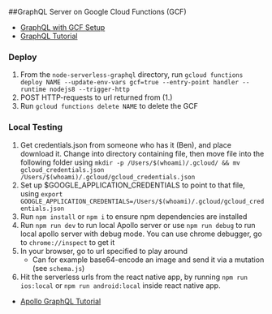 ##GraphQL Server on Google Cloud Functions (GCF)

- [GraphQL with GCF Setup](https://github.com/apollographql/apollo-server/tree/master/packages/apollo-server-cloud-functions)
- [GraphQL Tutorial](https://www.howtographql.com/graphql-js/1-getting-started/)

### Deploy

1. From the `node-serverless-graphql` directory, run
   `gcloud functions deploy NAME --update-env-vars gcf=true --entry-point handler --runtime nodejs8 --trigger-http`
2. POST HTTP-requests to url returned from (1.)
3. Run `gcloud functions delete NAME` to delete the GCF

### Local Testing

1. Get credentials.json from someone who has it (Ben), and place download it. Change into directory containing file, then move file into the following folder using `mkdir -p /Users/$(whoami)/.gcloud/ && mv gcloud_credentials.json /Users/$(whoami)/.gcloud/gcloud_credentials.json`
2. Set up \$GOOGLE_APPLICATION_CREDENTIALS to point to that file, using `export GOOGLE_APPLICATION_CREDENTIALS=/Users/$(whoami)/.gcloud/gcloud_credentials.json`
3. Run `npm install` or `npm i` to ensure npm dependencies are installed
4. Run `npm run dev` to run local Apollo server or use `npm run debug` to run local apollo server with debug mode. You can use chrome debugger, go to `chrome://inspect` to get it
5. In your browser, go to url specified to play around
   - Can for example base64-encode an image and send it via a mutation (see `schema.js`)
6. Hit the serverless urls from the react native app, by running `npm run ios:local` or `npm run android:local` inside react native app.

- [Apollo GraphQL Tutorial](https://www.apollographql.com/docs/tutorial/schema/)
